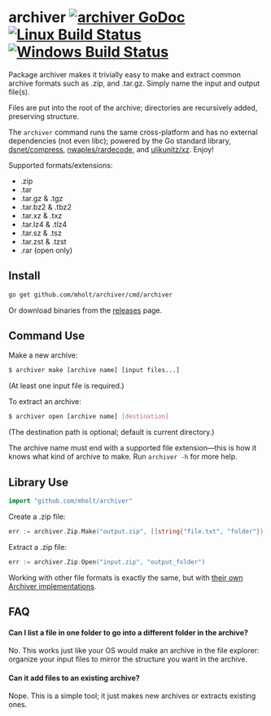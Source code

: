 archiver [![archiver GoDoc](https://img.shields.io/badge/reference-godoc-blue.svg?style=flat-square)](https://godoc.org/github.com/mholt/archiver) [![Linux Build Status](https://img.shields.io/travis/mholt/archiver.svg?style=flat-square&label=linux+build)](https://travis-ci.org/mholt/archiver) [![Windows Build Status](https://img.shields.io/appveyor/ci/mholt/archiver.svg?style=flat-square&label=windows+build)](https://ci.appveyor.com/project/mholt/archiver)
========

Package archiver makes it trivially easy to make and extract common archive formats such as .zip, and .tar.gz. Simply name the input and output file(s).

Files are put into the root of the archive; directories are recursively added, preserving structure.

The `archiver` command runs the same cross-platform and has no external dependencies (not even libc); powered by the Go standard library, [dsnet/compress](https://github.com/dsnet/compress), [nwaples/rardecode](https://github.com/nwaples/rardecode), and [ulikunitz/xz](https://github.com/ulikunitz/xz). Enjoy!

Supported formats/extensions:

- .zip
- .tar
- .tar.gz & .tgz
- .tar.bz2 & .tbz2
- .tar.xz & .txz
- .tar.lz4 & .tlz4
- .tar.sz & .tsz
- .tar.zst & .tzst
- .rar (open only)


## Install

```bash
go get github.com/mholt/archiver/cmd/archiver
```

Or download binaries from the [releases](https://github.com/mholt/archiver/releases) page.


## Command Use

Make a new archive:

```bash
$ archiver make [archive name] [input files...]
```

(At least one input file is required.)

To extract an archive:

```bash
$ archiver open [archive name] [destination]
```

(The destination path is optional; default is current directory.)

The archive name must end with a supported file extension&mdash;this is how it knows what kind of archive to make. Run `archiver -h` for more help.


## Library Use

```go
import "github.com/mholt/archiver"
```

Create a .zip file:

```go
err := archiver.Zip.Make("output.zip", []string{"file.txt", "folder"})
```

Extract a .zip file:

```go
err := archiver.Zip.Open("input.zip", "output_folder")
```

Working with other file formats is exactly the same, but with [their own Archiver implementations](https://godoc.org/github.com/mholt/archiver#Archiver).



## FAQ

#### Can I list a file in one folder to go into a different folder in the archive?

No. This works just like your OS would make an archive in the file explorer: organize your input files to mirror the structure you want in the archive.


#### Can it add files to an existing archive?

Nope. This is a simple tool; it just makes new archives or extracts existing ones.
